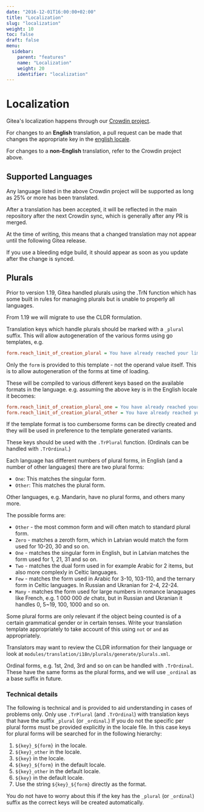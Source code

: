 ```yaml
---
date: "2016-12-01T16:00:00+02:00"
title: "Localization"
slug: "localization"
weight: 10
toc: false
draft: false
menu:
  sidebar:
    parent: "features"
    name: "Localization"
    weight: 20
    identifier: "localization"
---
```


# Localization

Gitea's localization happens through our [Crowdin project](https://crowdin.com/project/gitea).

For changes to an **English** translation, a pull request can be made that changes the appropriate key in
the [english locale](https://github.com/go-gitea/gitea/blob/master/options/locale/locale_en-US.ini).

For changes to a **non-English** translation, refer to the Crowdin project above.

## Supported Languages

Any language listed in the above Crowdin project will be supported as long as 25% or more has been translated.

After a translation has been accepted, it will be reflected in the main repository after the next Crowdin sync, which is generally after any PR is merged.

At the time of writing, this means that a changed translation may not appear until the following Gitea release.

If you use a bleeding edge build, it should appear as soon as you update after the change is synced.

## Plurals

Prior to version 1.19, Gitea handled plurals using the .TrN function which has some
built in rules for managing plurals but is unable to properly all languages.

From 1.19 we will migrate to use the CLDR formulation.

Translation keys which handle plurals should be marked with a `_plural` suffix. This
will allow autogeneration of the various forms using go templates, e.g.

```ini
form.reach_limit_of_creation_plural = You have already reached your limit of %d {{if .One}}repository{{else}}repositories{{end}}.
```

Only the `form` is provided to this template - not the operand value itself. This is to allow autogeneration of the forms at time of loading.

These will be compiled to various different keys based on the available formats in the
language. e.g. assuming the above key is in the English locale it becomes:

```ini
form.reach_limit_of_creation_plural_one = You have already reached your limit of %d repository.
form.reach_limit_of_creation_plural_other = You have already reached your limit of %d repositories.

```

If the template format is too cumbersome forms can be directly created and they will
be used in preference to the template generated variants.

These keys should be used with the `.TrPlural` function. (Ordinals can be handled with `.TrOrdinal`.)

Each language has different numbers of plural forms, in English (and a number of other
languages) there are two plural forms:

* `One`: This matches the singular form.
* `Other`: This matches the plural form.

Other languages, e.g. Mandarin, have no plural forms, and others many more.

The possible forms are:

* `Other` - the most common form and will often match to standard plural form.
* `Zero` - matches a zeroth form, which in Latvian would match the form used for 10-20, 30 and so on.
* `One` - matches the singular form in English, but in Latvian matches the form used for 1, 21, 31 and so on.
* `Two` - matches the dual form used in for example Arabic for 2 items, but also more complexly in Celtic languages.
* `Few` - matches the form used in Arabic for 3-10, 103-110, and the ternary form in Celtic languages. In Russian and Ukranian for 2-4, 22-24.
* `Many` - matches the form used for large numbers in romance lanaguages like French, e.g. 1 000 000 *de* chat*s*, but in Russian and Ukranian it handles 0, 5~19, 100, 1000 and so on.

Some plural forms are only relevant if the object being counted is of a certain
grammatical gender or in certain tenses. Write your translation template appropriately to take account of this using `not` or `and` as appropriately.

Translators may want to review the CLDR information for their language or look at
`modules/translation/i18n/plurals/generate/plurals.xml`.

Ordinal forms, e.g. 1st, 2nd, 3rd and so on can be handled with `.TrOrdinal`. These
have the same forms as the plural forms, and we will use `_ordinal` as a base suffix
in future.

### Technical details

The following is technical and is provided to aid understanding in cases of problems only. Only use `.TrPlural` (and `.TrOrdinal`) with translation keys that have the suffix `_plural` (or `_ordinal`.) If you do not the specific per plural forms must be provided explicitly in the locale file. In this case keys for plural forms will be searched for in the following hierarchy:

1. `${key}_${form}` in the locale.
2. `${key}_other` in the locale.
3. `${key}` in the locale.
4. `${key}_${form}` in the default locale.
5. `${key}_other` in the default locale.
6. `${key}` in the default locale.
7. Use the string `${key}_${form}` directly as the format.

You do not have to worry about this if the key has the `_plural` (or `_ordinal`) suffix as the correct keys will be created automatically.
